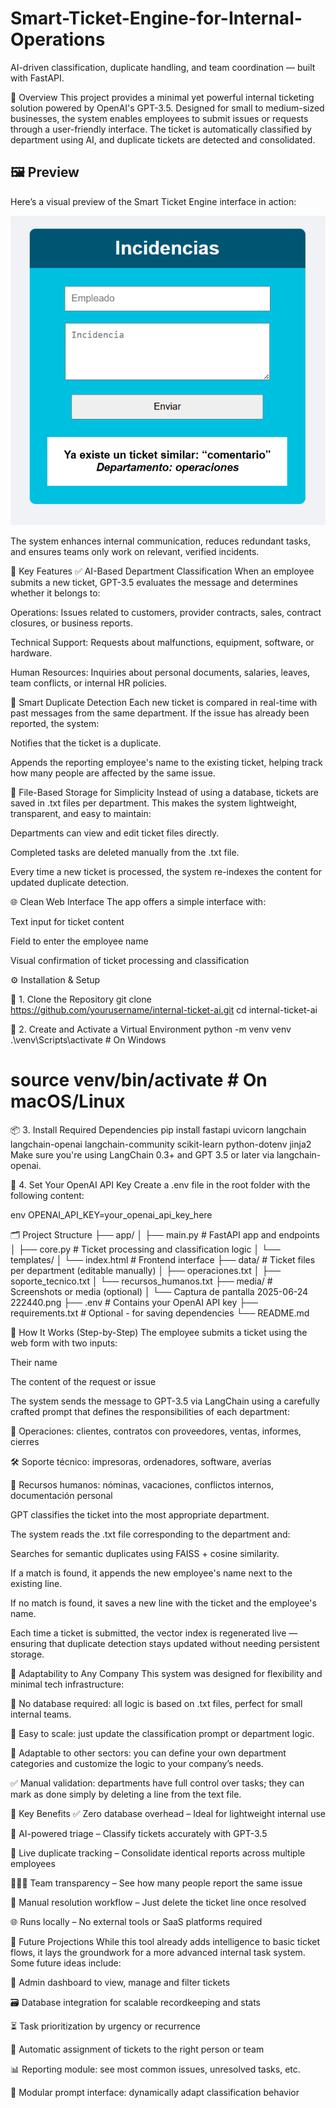 # Smart-Ticket-Engine-for-Internal-Operations
AI-driven classification, duplicate handling, and team coordination — built with FastAPI.


🧠 Overview
This project provides a minimal yet powerful internal ticketing solution powered by OpenAI's GPT-3.5. Designed for small to medium-sized businesses, the system enables employees to submit issues or requests through a user-friendly interface. The ticket is automatically classified by department using AI, and duplicate tickets are detected and consolidated.



## 🖼️ Preview

Here’s a visual preview of the Smart Ticket Engine interface in action:

![Smart Ticket Interface](media/Captura%20de%20pantalla%202025-06-24%20222440.png)



The system enhances internal communication, reduces redundant tasks, and ensures teams only work on relevant, verified incidents.

🔧 Key Features
✅ AI-Based Department Classification
When an employee submits a new ticket, GPT-3.5 evaluates the message and determines whether it belongs to:

Operations: Issues related to customers, provider contracts, sales, contract closures, or business reports.

Technical Support: Requests about malfunctions, equipment, software, or hardware.

Human Resources: Inquiries about personal documents, salaries, leaves, team conflicts, or internal HR policies.

🧠 Smart Duplicate Detection
Each new ticket is compared in real-time with past messages from the same department. If the issue has already been reported, the system:

Notifies that the ticket is a duplicate.

Appends the reporting employee's name to the existing ticket, helping track how many people are affected by the same issue.

📝 File-Based Storage for Simplicity
Instead of using a database, tickets are saved in .txt files per department. This makes the system lightweight, transparent, and easy to maintain:

Departments can view and edit ticket files directly.

Completed tasks are deleted manually from the .txt file.

Every time a new ticket is processed, the system re-indexes the content for updated duplicate detection.

🌐 Clean Web Interface
The app offers a simple interface with:

Text input for ticket content

Field to enter the employee name

Visual confirmation of ticket processing and classification

⚙️ Installation & Setup

📁 1. Clone the Repository
git clone https://github.com/yourusername/internal-ticket-ai.git
cd internal-ticket-ai

🐍 2. Create and Activate a Virtual Environment
python -m venv venv
.\venv\Scripts\activate   # On Windows
# source venv/bin/activate  # On macOS/Linux

📦 3. Install Required Dependencies
pip install fastapi uvicorn langchain langchain-openai langchain-community scikit-learn python-dotenv jinja2
Make sure you're using LangChain 0.3+ and GPT 3.5 or later via langchain-openai.

🔑 4. Set Your OpenAI API Key
Create a .env file in the root folder with the following content:

env
OPENAI_API_KEY=your_openai_api_key_here


🗂️ Project Structure
├── app/
│ ├── main.py # FastAPI app and endpoints
│ ├── core.py # Ticket processing and classification logic
│ └── templates/
│ └── index.html # Frontend interface
├── data/ # Ticket files per department (editable manually)
│ ├── operaciones.txt
│ ├── soporte_tecnico.txt
│ └── recursos_humanos.txt
├── media/ # Screenshots or media (optional)
│ └── Captura de pantalla 2025-06-24 222440.png
├── .env # Contains your OpenAI API key
├── requirements.txt # Optional - for saving dependencies
└── README.md


🔄 How It Works (Step-by-Step)
The employee submits a ticket using the web form with two inputs:

Their name

The content of the request or issue

The system sends the message to GPT-3.5 via LangChain using a carefully crafted prompt that defines the responsibilities of each department:

🧾 Operaciones: clientes, contratos con proveedores, ventas, informes, cierres

🛠 Soporte técnico: impresoras, ordenadores, software, averías

👥 Recursos humanos: nóminas, vacaciones, conflictos internos, documentación personal

GPT classifies the ticket into the most appropriate department.

The system reads the .txt file corresponding to the department and:

Searches for semantic duplicates using FAISS + cosine similarity.

If a match is found, it appends the new employee's name next to the existing line.

If no match is found, it saves a new line with the ticket and the employee's name.

Each time a ticket is submitted, the vector index is regenerated live — ensuring that duplicate detection stays updated without needing persistent storage.

🏢 Adaptability to Any Company
This system was designed for flexibility and minimal tech infrastructure:

🔁 No database required: all logic is based on .txt files, perfect for small internal teams.

💼 Easy to scale: just update the classification prompt or department logic.

🧩 Adaptable to other sectors: you can define your own department categories and customize the logic to your company’s needs.

✅ Manual validation: departments have full control over tasks; they can mark as done simply by deleting a line from the text file.


🌟 Key Benefits
✅ Zero database overhead – Ideal for lightweight internal use

🧠 AI-powered triage – Classify tickets accurately with GPT-3.5

📌 Live duplicate tracking – Consolidate identical reports across multiple employees

🧑‍🤝‍🧑 Team transparency – See how many people report the same issue

🔧 Manual resolution workflow – Just delete the ticket line once resolved

🌐 Runs locally – No external tools or SaaS platforms required

🚀 Future Projections
While this tool already adds intelligence to basic ticket flows, it lays the groundwork for a more advanced internal task system. Some future ideas include:

🔄 Admin dashboard to view, manage and filter tickets

🗃️ Database integration for scalable recordkeeping and stats

⏳ Task prioritization by urgency or recurrence

👤 Automatic assignment of tickets to the right person or team

📊 Reporting module: see most common issues, unresolved tasks, etc.

🧩 Modular prompt interface: dynamically adapt classification behavior
